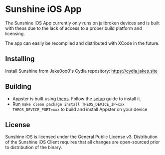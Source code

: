 # Sunshine iOS App

The Sunshine iOS App currently only runs on jailbroken devices and is built with theos due to the lack of access to a proper build platform and licensing.

The app can easily be recompiled and distributed with XCode in the future.

## Installing

Install Sunshine from Jake0oo0's Cydia repository: https://cydia.jakes.site

## Building

* Appster is built using [theos](https://github.com/DHowett/theos). Follow the [setup](http://iphonedevwiki.net/index.php/Theos/Setup) guide to install it.
* Run ```make clean package install THEOS_DEVICE_IP=xxx THEOS_DEVICE_PORT=xxx``` to build and install Appster on your device


## License

Sunshine iOS is licensed under the General Public License v3. Distribution of the Sunshine iOS Client requires that all changes are open-sourced prior to distribution of the binary.